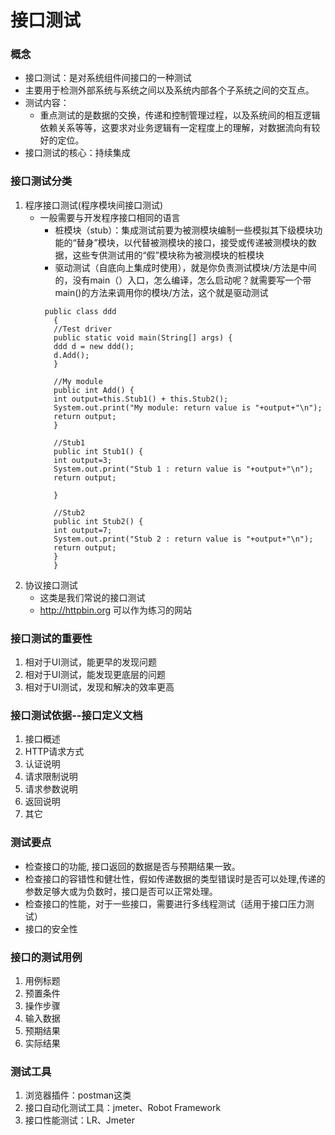 # 接口测试
### 概念
* 接口测试：是对系统组件间接口的一种测试
* 主要用于检测外部系统与系统之间以及系统内部各个子系统之间的交互点。
* 测试内容：
  * 重点测试的是数据的交换，传递和控制管理过程，以及系统间的相互逻辑依赖关系等等，这要求对业务逻辑有一定程度上的理解，对数据流向有较好的定位。
* 接口测试的核心：持续集成

### 接口测试分类
1. 程序接口测试(程序模块间接口测试)
   * 一般需要与开发程序接口相同的语言
     * 桩模块（stub）：集成测试前要为被测模块编制一些模拟其下级模块功能的“替身”模块，以代替被测模块的接口，接受或传递被测模块的数据，这些专供测试用的“假”模块称为被测模块的桩模块
     * 驱动测试（自底向上集成时使用），就是你负责测试模块/方法是中间的，没有main（）入口，怎么编译，怎么启动呢？就需要写一个带main()的方法来调用你的模块/方法，这个就是驱动测试
     ```
      public class ddd
        {
        //Test driver
        public static void main(String[] args) {
        ddd d = new ddd();
        d.Add();
        }

        //My module
        public int Add() {
        int output=this.Stub1() + this.Stub2();
        System.out.print("My module: return value is "+output+"\n");
        return output;
        }

        //Stub1
        public int Stub1() {
        int output=3;
        System.out.print("Stub 1 : return value is "+output+"\n");
        return output;

        }

        //Stub2
        public int Stub2() {
        int output=7;
        System.out.print("Stub 2 : return value is "+output+"\n");
        return output;
        }
        }
     ```
2. 协议接口测试
   * 这类是我们常说的接口测试
   * http://httpbin.org 可以作为练习的网站

### 接口测试的重要性
1. 相对于UI测试，能更早的发现问题
2. 相对于UI测试，能发现更底层的问题
3. 相对于UI测试，发现和解决的效率更高

### 接口测试依据--接口定义文档
1. 接口概述
2. HTTP请求方式
3. 认证说明
4. 请求限制说明
5. 请求参数说明
6. 返回说明
7. 其它

### 测试要点
* 检查接口的功能, 接口返回的数据是否与预期结果一致。
* 检查接口的容错性和健壮性，假如传递数据的类型错误时是否可以处理,传递的参数足够大或为负数时，接口是否可以正常处理。
* 检查接口的性能，对于一些接口，需要进行多线程测试（适用于接口压力测试）
* 接口的安全性

### 接口的测试用例
1. 用例标题
2. 预置条件
3. 操作步骤
4. 输入数据
5. 预期结果
6. 实际结果

### 测试工具
1. 浏览器插件：postman这类
2. 接口自动化测试工具：jmeter、Robot Framework
3. 接口性能测试：LR、Jmeter
